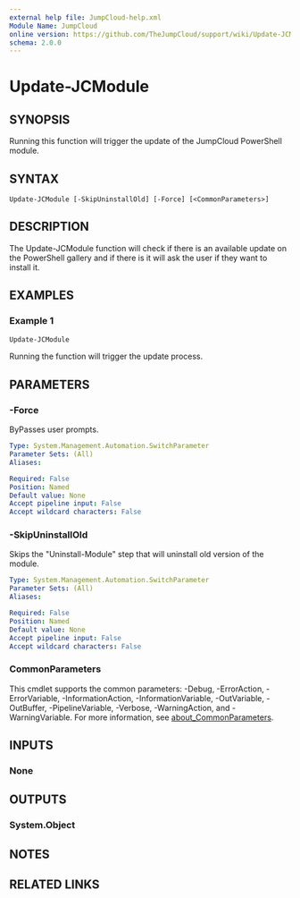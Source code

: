 ```yaml
---
external help file: JumpCloud-help.xml
Module Name: JumpCloud
online version: https://github.com/TheJumpCloud/support/wiki/Update-JCModule
schema: 2.0.0
---
```


# Update-JCModule

## SYNOPSIS
Running this function will trigger the update of the JumpCloud PowerShell module.

## SYNTAX

```
Update-JCModule [-SkipUninstallOld] [-Force] [<CommonParameters>]
```

## DESCRIPTION
The Update-JCModule function will check if there is an available update on the PowerShell gallery and if there is it will ask the user if they want to install it.

## EXAMPLES

### Example 1
```powershell
Update-JCModule
```

Running the function will trigger the update process.

## PARAMETERS

### -Force
ByPasses user prompts.

```yaml
Type: System.Management.Automation.SwitchParameter
Parameter Sets: (All)
Aliases:

Required: False
Position: Named
Default value: None
Accept pipeline input: False
Accept wildcard characters: False
```

### -SkipUninstallOld
Skips the "Uninstall-Module" step that will uninstall old version of the module.

```yaml
Type: System.Management.Automation.SwitchParameter
Parameter Sets: (All)
Aliases:

Required: False
Position: Named
Default value: None
Accept pipeline input: False
Accept wildcard characters: False
```

### CommonParameters
This cmdlet supports the common parameters: -Debug, -ErrorAction, -ErrorVariable, -InformationAction, -InformationVariable, -OutVariable, -OutBuffer, -PipelineVariable, -Verbose, -WarningAction, and -WarningVariable. For more information, see [about_CommonParameters](http://go.microsoft.com/fwlink/?LinkID=113216).

## INPUTS

### None

## OUTPUTS

### System.Object
## NOTES

## RELATED LINKS
